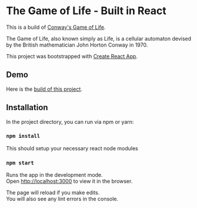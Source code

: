 # The Game of Life - Built in React

This is a build of [Conway's Game of Life](https://en.wikipedia.org/wiki/Conway%27s_Game_of_Life).

The Game of Life, also known simply as Life, is a cellular automaton devised by the British mathematician John Horton Conway in 1970.

This project was bootstrapped with [Create React App](https://github.com/facebook/create-react-app).

## Demo
Here is the [build of this project](http://www.kinoliclients.com/game-of-life-react/).

## Installation

In the project directory, you can run via npm or yarn:

### `npm install`

This should setup your necessary react node modules

### `npm start`

Runs the app in the development mode.<br>
Open [http://localhost:3000](http://localhost:3000) to view it in the browser.

The page will reload if you make edits.<br>
You will also see any lint errors in the console.
